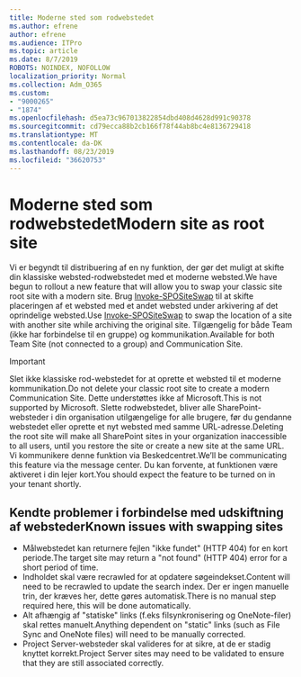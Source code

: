 ```yaml
---
title: Moderne sted som rodwebstedet
ms.author: efrene
author: efrene
ms.audience: ITPro
ms.topic: article
ms.date: 8/7/2019
ROBOTS: NOINDEX, NOFOLLOW
localization_priority: Normal
ms.collection: Adm_O365
ms.custom:
- "9000265"
- "1874"
ms.openlocfilehash: d5ea73c967013822854dbd408d4628d991c90378
ms.sourcegitcommit: cd79ecca88b2cb166f78f44ab8bc4e8136729418
ms.translationtype: MT
ms.contentlocale: da-DK
ms.lasthandoff: 08/23/2019
ms.locfileid: "36620753"
---
```

# <a name="modern-site-as-root-site"></a><span data-ttu-id="c2aa8-102">Moderne sted som rodwebstedet</span><span class="sxs-lookup"><span data-stu-id="c2aa8-102">Modern site as root site</span></span>

<span data-ttu-id="c2aa8-103">Vi er begyndt til distribuering af en ny funktion, der gør det muligt at skifte din klassiske websted-rodwebstedet med et moderne websted.</span><span class="sxs-lookup"><span data-stu-id="c2aa8-103">We have begun to rollout a new feature that will allow you to swap your classic site root site with a modern site.</span></span> <span data-ttu-id="c2aa8-104">Brug [Invoke-SPOSiteSwap](https://docs.microsoft.com/powershell/module/sharepoint-online/invoke-spositeswap?view=sharepoint-ps) til at skifte placeringen af et websted med et andet websted under arkivering af det oprindelige websted.</span><span class="sxs-lookup"><span data-stu-id="c2aa8-104">Use [Invoke-SPOSiteSwap](https://docs.microsoft.com/powershell/module/sharepoint-online/invoke-spositeswap?view=sharepoint-ps) to swap the location of a site with another site while archiving the original site.</span></span> <span data-ttu-id="c2aa8-105">Tilgængelig for både Team (ikke har forbindelse til en gruppe) og kommunikation.</span><span class="sxs-lookup"><span data-stu-id="c2aa8-105">Available for both Team Site (not connected to a group) and Communication Site.</span></span> 

>[!Important]
> <span data-ttu-id="c2aa8-106">Slet ikke klassiske rod-webstedet for at oprette et websted til et moderne kommunikation.</span><span class="sxs-lookup"><span data-stu-id="c2aa8-106">Do not delete your classic root site to create a modern Communication Site.</span></span> <span data-ttu-id="c2aa8-107">Dette understøttes ikke af Microsoft.</span><span class="sxs-lookup"><span data-stu-id="c2aa8-107">This is not supported by Microsoft.</span></span> <span data-ttu-id="c2aa8-108">Slette rodwebstedet, bliver alle SharePoint-websteder i din organisation utilgængelige for alle brugere, før du gendanne webstedet eller oprette et nyt websted med samme URL-adresse.</span><span class="sxs-lookup"><span data-stu-id="c2aa8-108">Deleting the root site will make all SharePoint sites in your organization inaccessible to all users, until you restore the site or create a new site at the same URL.</span></span> <span data-ttu-id="c2aa8-109">Vi kommunikere denne funktion via Beskedcentret.</span><span class="sxs-lookup"><span data-stu-id="c2aa8-109">We’ll be communicating this feature via the message center.</span></span> <span data-ttu-id="c2aa8-110">Du kan forvente, at funktionen være aktiveret i din lejer kort.</span><span class="sxs-lookup"><span data-stu-id="c2aa8-110">You should expect the feature to be turned on in your tenant shortly.</span></span>

## <a name="known-issues-with-swapping-sites"></a><span data-ttu-id="c2aa8-111">Kendte problemer i forbindelse med udskiftning af websteder</span><span class="sxs-lookup"><span data-stu-id="c2aa8-111">Known issues with swapping sites</span></span>
- <span data-ttu-id="c2aa8-112">Målwebstedet kan returnere fejlen "ikke fundet" (HTTP 404) for en kort periode.</span><span class="sxs-lookup"><span data-stu-id="c2aa8-112">The target site may return a "not found" (HTTP 404) error for a short period of time.</span></span>
- <span data-ttu-id="c2aa8-113">Indholdet skal være recrawled for at opdatere søgeindekset.</span><span class="sxs-lookup"><span data-stu-id="c2aa8-113">Content will need to be recrawled to update the search index.</span></span> <span data-ttu-id="c2aa8-114">Der er ingen manuelle trin, der kræves her, dette gøres automatisk.</span><span class="sxs-lookup"><span data-stu-id="c2aa8-114">There is no manual step required here, this will be done automatically.</span></span>
- <span data-ttu-id="c2aa8-115">Alt afhængig af "statiske" links (f.eks filsynkronisering og OneNote-filer) skal rettes manuelt.</span><span class="sxs-lookup"><span data-stu-id="c2aa8-115">Anything dependent on "static" links (such as File Sync and OneNote files) will need to be manually corrected.</span></span>
- <span data-ttu-id="c2aa8-116">Project Server-websteder skal valideres for at sikre, at de er stadig knyttet korrekt.</span><span class="sxs-lookup"><span data-stu-id="c2aa8-116">Project Server sites may need to be validated to ensure that they are still associated correctly.</span></span> 
